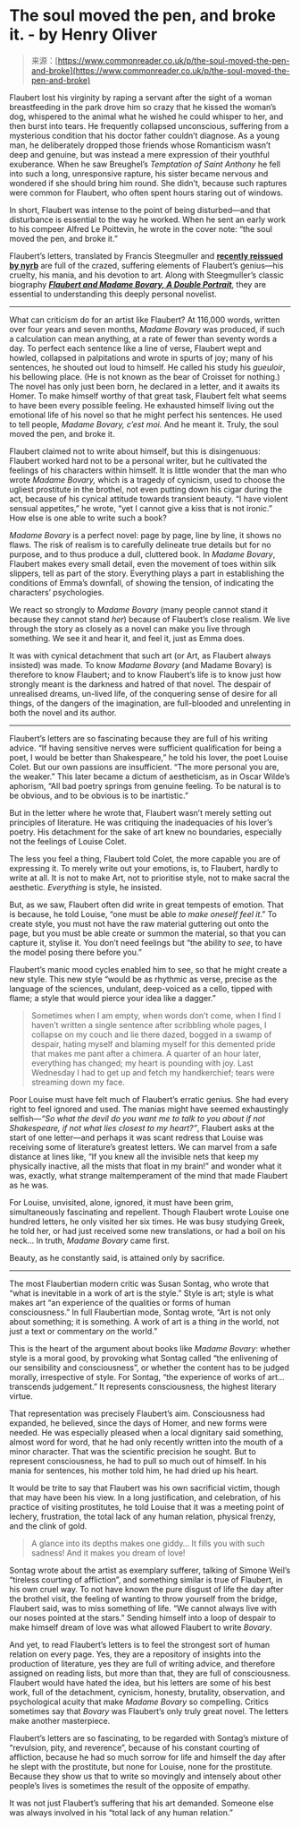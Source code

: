 <!--yml
category: 未分类
date: 2024-05-29 12:29:37
-->

# The soul moved the pen, and broke it. - by Henry Oliver

> 来源：[https://www.commonreader.co.uk/p/the-soul-moved-the-pen-and-broke](https://www.commonreader.co.uk/p/the-soul-moved-the-pen-and-broke)

Flaubert lost his virginity by raping a servant after the sight of a woman breastfeeding in the park drove him so crazy that he kissed the woman’s dog, whispered to the animal what he wished he could whisper to her, and then burst into tears. He frequently collapsed unconscious, suffering from a mysterious condition that his doctor father couldn’t diagnose. As a young man, he deliberately dropped those friends whose Romanticism wasn’t deep and genuine, but was instead a mere expression of their youthful exuberance. When he saw Breughel’s *Temptation of Saint Anthony* he fell into such a long, unresponsive rapture, his sister became nervous and wondered if she should bring him round. She didn’t, because such raptures were common for Flaubert, who often spent hours staring out of windows.

In short, Flaubert was intense to the point of being disturbed—and that disturbance is essential to the way he worked. When he sent an early work to his compeer Alfred Le Poittevin, he wrote in the cover note: “the soul moved the pen, and broke it.”

Flaubert’s letters, translated by Francis Steegmuller and **[recently reissued by nyrb](https://www.nyrb.com/products/letters)** are full of the crazed, suffering elements of Flaubert’s genius—his cruelty, his mania, and his devotion to art. Along with Steegmuller’s classic biography ***[Flaubert and Madame Bovary, A Double Portrait](https://www.nyrb.com/products/flaubert-and-madame-bovary)***, they are essential to understanding this deeply personal novelist.

* * *

What can criticism do for an artist like Flaubert? At 116,000 words, written over four years and seven months, *Madame Bovary* was produced, if such a calculation can mean anything, at a rate of fewer than seventy words a day. To perfect each sentence like a line of verse, Flaubert wept and howled, collapsed in palpitations and wrote in spurts of joy; many of his sentences, he shouted out loud to himself. He called his study his *gueuloir*, his bellowing place. (He is not known as the bear of Croisset for nothing.) The novel has only just been born, he declared in a letter, and it awaits its Homer. To make himself worthy of that great task, Flaubert felt what seems to have been every possible feeling. He exhausted himself living out the emotional life of his novel so that he might perfect his sentences. He used to tell people, *Madame Bovary, c’est moi.* And he meant it. Truly, the soul moved the pen, and broke it.

Flaubert claimed not to write about himself, but this is disingenuous: Flaubert worked hard not to be a personal writer, but he cultivated the feelings of his characters within himself. It is little wonder that the man who wrote *Madame Bovary,* which is a tragedy of cynicism, used to choose the ugliest prostitute in the brothel, not even putting down his cigar during the act, because of his cynical attitude towards transient beauty. “I have violent sensual appetites,” he wrote, “yet I cannot give a kiss that is not ironic.” How else is one able to write such a book?

*Madame Bovary* is a perfect novel: page by page, line by line, it shows no flaws. The risk of realism is to carefully delineate true details but for no purpose, and to thus produce a dull, cluttered book. In *Madame Bovary*, Flaubert makes every small detail, even the movement of toes within silk slippers, tell as part of the story. Everything plays a part in establishing the conditions of Emma’s downfall, of showing the tension, of indicating the characters’ psychologies.

We react so strongly to *Madame Bovary* (many people cannot stand it because they cannot stand *her*) because of Flaubert’s close realism. We live through the story as closely as a novel can make you live through something. We see it and hear it, and feel it, just as Emma does.

It was with cynical detachment that such art (or Art, as Flaubert always insisted) was made. To know *Madame Bovary* (and Madame Bovary) is therefore to know Flaubert; and to know Flaubert’s life is to know just how strongly meant is the darkness and hatred of that novel. The despair of unrealised dreams, un-lived life, of the conquering sense of desire for all things, of the dangers of the imagination, are full-blooded and unrelenting in both the novel and its author.

* * *

Flaubert’s letters are so fascinating because they are full of his writing advice. “If having sensitive nerves were sufficient qualification for being a poet, I would be better than Shakespeare,” he told his lover, the poet Louise Colet. But our own passions are insufficient. “The more personal you are, the weaker.” This later became a dictum of aestheticism, as in Oscar Wilde’s aphorism, “All bad poetry springs from genuine feeling. To be natural is to be obvious, and to be obvious is to be inartistic.”

But in the letter where he wrote that, Flaubert wasn’t merely setting out principles of literature. He was critiquing the inadequacies of his lover’s poetry. His detachment for the sake of art knew no boundaries, especially not the feelings of Louise Colet.

The less you feel a thing, Flaubert told Colet, the more capable you are of expressing it. To merely write out your emotions, is, to Flaubert, hardly to write at all. It is not to make Art, not to prioritise style, not to make sacral the aesthetic. *Everything* is style, he insisted.

But, as we saw, Flaubert often did write in great tempests of emotion. That is because, he told Louise, “one must be able *to make oneself feel it*.” To create style, you must not have the raw material guttering out onto the page, but you must be able create or summon the material, so that you can capture it, stylise it. You don’t need feelings but “the ability to *see*, to have the model posing there before you.”

Flaubert’s manic mood cycles enabled him to see, so that he might create a new style. This new style “would be as rhythmic as verse, precise as the language of the sciences, undulant, deep-voiced as a cello, tipped with flame; a style that would pierce your idea like a dagger.”

> Sometimes when I am empty, when words don’t come, when I find I haven’t written a single sentence after scribbling whole pages, I collapse on my couch and lie there dazed, bogged in a swamp of despair, hating myself and blaming myself for this demented pride that makes me pant after a chimera. A quarter of an hour later, everything has changed; my heart is pounding with joy. Last Wednesday I had to get up and fetch my handkerchief; tears were streaming down my face.

Poor Louise must have felt much of Flaubert’s erratic genius. She had every right to feel ignored and used. The manias might have seemed exhaustingly selfish—*“So what the devil do you want me to talk to you about if not Shakespeare, if not what lies closest to my heart?”*, Flaubert asks at the start of one letter—and perhaps it was scant redress that Louise was receiving some of literature’s greatest letters. We can marvel from a safe distance at lines like, “If you knew all the invisible nets that keep my physically inactive, all the mists that float in my brain!” and wonder what it was, exactly, what strange maltemperament of the mind that made Flaubert as he was.

For Louise, unvisited, alone, ignored, it must have been grim, simultaneously fascinating and repellent. Though Flaubert wrote Louise one hundred letters, he only visited her six times. He was busy studying Greek, he told her, or had just received some new translations, or had a boil on his neck… In truth, *Madame Bovary* came first.

Beauty, as he constantly said, is attained only by sacrifice.

* * *

The most Flaubertian modern critic was Susan Sontag, who wrote that “what is inevitable in a work of art is the style.” Style is art; style is what makes art “an experience of the qualities or forms of human consciousness.” In full Flaubertian mode, Sontag wrote, “Art is not only about something; it is something. A work of art is a thing *in* the world, not just a text or commentary *on* the world.”

This is the heart of the argument about books like *Madame Bovary*: whether style is a moral good, by provoking what Sontag called “the enlivening of our sensibility and consciousness”, or whether the content has to be judged morally, irrespective of style. For Sontag, “the experience of works of art… transcends judgement.” It represents consciousness, the highest literary virtue.

That representation was precisely Flaubert’s aim. Consciousness had expanded, he believed, since the days of Homer, and new forms were needed. He was especially pleased when a local dignitary said something, almost word for word, that he had only recently written into the mouth of a minor character. That was the scientific precision he sought. But to represent consciousness, he had to pull so much out of himself. In his mania for sentences, his mother told him, he had dried up his heart.

It would be trite to say that Flaubert was his own sacrificial victim, though that may have been his view. In a long justification, and celebration, of his practice of visiting prostitutes, he told Louise that it was a meeting point of lechery, frustration, the total lack of any human relation, physical frenzy, and the clink of gold.

> A glance into its depths makes one giddy… It fills you with such sadness! And it makes you dream of love!

Sontag wrote about the artist as exemplary sufferer, talking of Simone Weil’s “tireless courting of affliction”, and something similar is true of Flaubert, in his own cruel way. To not have known the pure disgust of life the day after the brothel visit, the feeling of wanting to throw yourself from the bridge, Flaubert said, was to miss something of life. “We cannot always live with our noses pointed at the stars.” Sending himself into a loop of despair to make himself dream of love was what allowed Flaubert to write *Bovary*.

And yet, to read Flaubert’s letters is to feel the strongest sort of human relation on every page. Yes, they are a repository of insights into the production of literature, yes they are full of writing advice, and therefore assigned on reading lists, but more than that, they are full of consciousness. Flaubert would have hated the idea, but his letters are some of his best work, full of the detachment, cynicism, honesty, brutality, observation, and psychological acuity that make *Madame Bovary* so compelling. Critics sometimes say that *Bovary* was Flaubert’s only truly great novel. The letters make another masterpiece.

Flaubert’s letters are so fascinating, to be regarded with Sontag’s mixture of “revulsion, pity, and reverence”, because of his constant courting of affliction, because he had so much sorrow for life and himself the day after he slept with the prostitute, but none for Louise, none for the prostitute. Because they show us that to write so movingly and intensely about other people’s lives is sometimes the result of the opposite of empathy.

It was not just Flaubert’s suffering that his art demanded. Someone else was always involved in his “total lack of any human relation.”